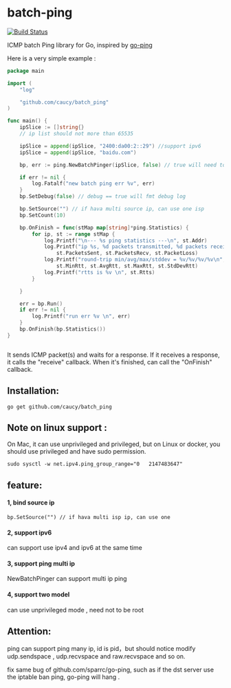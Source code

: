 # batch-ping #

[![Build Status](https://travis-ci.org/caucy/batch_ping.svg?branch=master)](https://travis-ci.org/caucy/batch_ping)

ICMP batch Ping library for Go, inspired by [go-ping](https://github.com/sparrc/go-ping)

Here is a very simple example :


```go
package main

import (
	"log"

	"github.com/caucy/batch_ping"
)

func main() {
	ipSlice := []string{}
	// ip list should not more than 65535

	ipSlice = append(ipSlice, "2400:da00:2::29") //support ipv6
	ipSlice = append(ipSlice, "baidu.com")

	bp, err := ping.NewBatchPinger(ipSlice, false) // true will need to be root

	if err != nil {
		log.Fatalf("new batch ping err %v", err)
	}
	bp.SetDebug(false) // debug == true will fmt debug log

	bp.SetSource("") // if hava multi source ip, can use one isp
	bp.SetCount(10)

	bp.OnFinish = func(stMap map[string]*ping.Statistics) {
		for ip, st := range stMap {
			log.Printf("\n--- %s ping statistics ---\n", st.Addr)
			log.Printf("ip %s, %d packets transmitted, %d packets received, %v%% packet loss\n", ip,
				st.PacketsSent, st.PacketsRecv, st.PacketLoss)
			log.Printf("round-trip min/avg/max/stddev = %v/%v/%v/%v\n",
				st.MinRtt, st.AvgRtt, st.MaxRtt, st.StdDevRtt)
			log.Printf("rtts is %v \n", st.Rtts)
		}

	}

	err = bp.Run()
	if err != nil {
		log.Printf("run err %v \n", err)
	}
	bp.OnFinish(bp.Statistics())
}



```

It sends ICMP packet(s) and waits for a response. If it receives a response,
it calls the "receive" callback. When it's finished, can call the "OnFinish"
callback.

## Installation:

```
go get github.com/caucy/batch_ping
```


## Note on linux support :

On Mac, it can use unprivileged and privileged, but on  Linux or docker, you should use privileged and have sudo permission.

```
sudo sysctl -w net.ipv4.ping_group_range="0   2147483647"
```

## feature:
 
#### 1, bind source ip

 ```
bp.SetSource("") // if hava multi isp ip, can use one 
 ```
 

#### 2, support ipv6

can  support use ipv4 and ipv6 at the same time

#### 3, support ping multi ip 

NewBatchPinger can support multi ip ping

#### 4, support two model

can use unprivileged mode , need not to be root


## Attention:
ping can support ping many ip, id is pid，but should notice modify udp.sendspace , udp.recvspace and raw.recvspace and so on.

fix same bug of github.com/sparrc/go-ping, such as if the dst server use the iptable ban ping, go-ping will hang .



